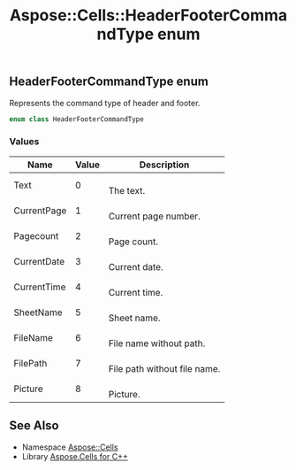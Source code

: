 ﻿---
title: Aspose::Cells::HeaderFooterCommandType enum
linktitle: HeaderFooterCommandType
second_title: Aspose.Cells for C++ API Reference
description: 'Aspose::Cells::HeaderFooterCommandType enum. Represents the command type of header and footer in C++.'
type: docs
weight: 21100
url: /cpp/aspose.cells/headerfootercommandtype/
---
## HeaderFooterCommandType enum


Represents the command type of header and footer.

```cpp
enum class HeaderFooterCommandType
```

### Values

| Name | Value | Description |
| --- | --- | --- |
| Text | 0 | <br>The text. |
| CurrentPage | 1 | <br>Current page number. |
| Pagecount | 2 | <br>Page count. |
| CurrentDate | 3 | <br>Current date. |
| CurrentTime | 4 | <br>Current time. |
| SheetName | 5 | <br>Sheet name. |
| FileName | 6 | <br>File name without path. |
| FilePath | 7 | <br>File path without file name. |
| Picture | 8 | <br>Picture. |

## See Also

* Namespace [Aspose::Cells](../)
* Library [Aspose.Cells for C++](../../)
